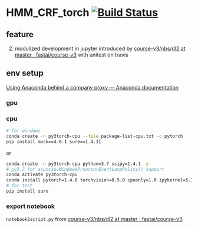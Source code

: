 # HMM_CRF_torch [![Build Status](https://travis-ci.com/xsthunder/HMM_CRF_torch.svg?branch=master)](https://travis-ci.com/xsthunder/HMM_CRF_torch)

## feature
2. modulized development in jupyter introduced by [course-v3/nbs/dl2 at master · fastai/course-v3](https://github.com/fastai/course-v3/tree/master/nbs/dl2) with unitest on travis

## env setup

[Using Anaconda behind a company proxy — Anaconda documentation](https://docs.anaconda.com/anaconda/user-guide/tasks/proxy/)

### gpu

### cpu

```bash
# for windows
conda create -n py3torch-cpu --file package-list-cpu.txt -c pytorch
pip install mock==4.0.1 sure==1.4.11
```

or
 
```bash
conda create -n py3torch-cpu python=3.7 scipy=1.4.1 -y
# py3.7 for asyncio.WindowsProactorEventLoopPolicy() support
conda activate py3torch-cpu
conda install pytorch=1.4.0 torchvision=0.5.0 cpuonly=1.0 ipykernel=5.1.4 -c pytorch -y
# for test
pip install sure
```

### export notebook

`notebook2script.py` from [course-v3/nbs/dl2 at master · fastai/course-v3](https://github.com/fastai/course-v3/tree/master/nbs/dl2)
